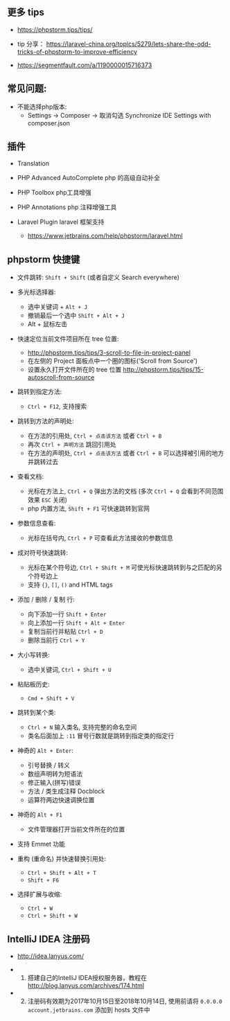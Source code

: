## 更多 tips
* https://phpstorm.tips/tips/

* tip 分享： https://laravel-china.org/topics/5279/lets-share-the-odd-tricks-of-phpstorm-to-improve-efficiency

* https://segmentfault.com/a/1190000015716373


## 常见问题:
* 不能选择php版本:
    * Settings -> Composer -> 取消勾选 Synchronize IDE Settings with composer.json

## 插件
* Translation

* PHP Advanced AutoComplete php 的高级自动补全

* PHP Toolbox php工具增强

* PHP Annotations php 注释增强工具

* Laravel Plugin laravel 框架支持
    * https://www.jetbrains.com/help/phpstorm/laravel.html


## phpstorm 快捷键
* 文件跳转: `Shift + Shift` (或者自定义 Search everywhere)


* 多光标选择器:
    * 选中关键词 + `Alt + J`
    * 撤销最后一个选中 `Shift + Alt + J`
    * Alt + 鼠标左击


* 快速定位当前文件项目所在 tree 位置:
    * http://phpstorm.tips/tips/3-scroll-to-file-in-project-panel
    * 在左侧的 Project 面板点中一个圈的图标('Scroll from Source')
    * 设置永久打开文件所在的 tree 位置 http://phpstorm.tips/tips/15-autoscroll-from-source


* 跳转到指定方法:
    * `Ctrl + F12`, 支持搜索


* 跳转到方法的声明处:
    * 在方法的引用处, `Ctrl + 点击该方法` 或者 `Ctrl + B`
    * 再次 `Ctrl + 声明方法` 跳回引用处
    * 在方法的声明处, `Ctrl + 点击该方法` 或者 `Ctrl + B` 可以选择被引用的地方并跳转过去


* 查看文档:
    * 光标在方法上, `Ctrl + Q` 弹出方法的文档 (多次 `Ctrl + Q` 会看到不同范围效果 `ESC` 关闭)
    * php 内置方法, `Shift + F1` 可快速跳转到官网


* 参数信息查看:
    * 光标在括号内, `Ctrl + P` 可查看此方法接收的参数信息


* 成对符号快速跳转:
    * 光标在某个符号边, `Ctrl + Shift + M` 可使光标快速跳转到与之匹配的另个符号边上
    * 支持 `{}`, `[]`, `()` and HTML tags


* 添加 / 删除 / 复制 行:
    * 向下添加一行 `Shift + Enter`
    * 向上添加一行 `Shift + Alt + Enter`
    * 复制当前行并粘贴 `Ctrl + D`
    * 删除当前行 `Ctrl + Y`


* 大小写转换:
    * 选中关键词, `Ctrl + Shift + U`


* 粘贴板历史:
    * `Cmd + Shift + V`


* 跳转到某个类:
    * `Ctrl + N` 输入类名, 支持完整的命名空间
    * 类名后面加上 `:11` 冒号行数就是跳转到指定类的指定行


* 神奇的 `Alt + Enter`:
    * 引号替换 / 转义
    * 数组声明转为短语法
    * 修正输入(拼写)错误
    * 方法 / 类生成注释 Docblock
    * 运算符两边快速调换位置


* 神奇的 `Alt + F1`
    * 文件管理器打开当前文件所在的位置


* 支持 Emmet 功能


* 重构 (重命名) 并快速替换引用处:
    * `Ctrl + Shift + Alt + T`
    * `Shift + F6`


* 选择扩展与收缩:
    * `Ctrl + W`
    * `Ctrl + Shift + W`


## IntelliJ IDEA 注册码
* http://idea.lanyus.com/

* 1. 搭建自己的IntelliJ IDEA授权服务器，教程在 http://blog.lanyus.com/archives/174.html

* 2. 注册码有效期为2017年10月15日至2018年10月14日, 使用前请将 `0.0.0.0 account.jetbrains.com` 添加到 hosts 文件中
